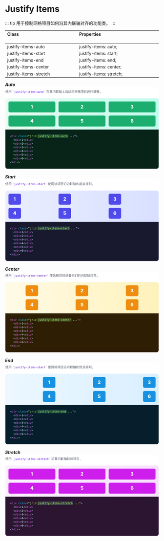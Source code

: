 # Justify Items

::: tip
用于控制网格项目如何沿其内联轴对齐的功能类。
:::

| Class<img width=200/> | Properties<img width=200/> |
| :------ | :------ |
| justify-items-auto | justify-items: auto; |
| justify-items-start | justify-items: start; |
| justify-items-end | justify-items: end; |
| justify-items-center | justify-items: center; |
| justify-items-stretch | justify-items: stretch; |

***Auto***
<img src="../css/assets/7001616653209_.pic.jpg">

***Start***
<img src="../css/assets/7061616657058_.pic.jpg">

***Center***
<img src="../css/assets/7081616657191_.pic.jpg">

***End***
<img src="../css/assets/7071616657108_.pic.jpg">

***Stretch***
<img src="../css/assets/7091616657248_.pic.jpg">

